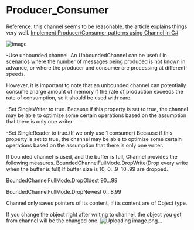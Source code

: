 # Producer_Consumer

Reference:
this channel seems to be reasonable. the article explains things very well.
[Implement Producer/Consumer patterns using Channel in C#](https://saigontechnology.com/blog/implement-producerconsumer-patterns-using-channel-in-c)






![image](https://github.com/ThisIsBen/Producer_Consumer/assets/8150459/1870f14f-84f7-4773-8751-e8d1f10dd2db)


-Use unbounded channel 
An UnboundedChannel can be useful in scenarios where the number of messages being produced is not known in advance, or where the producer and consumer are processing at different speeds. 

However, it is important to note that an unbounded channel can potentially consume a large amount of memory if the rate of production exceeds the rate of consumption, so it should be used with care.




-Set SingleWriter to true.
Because if this property is set to true, the channel may be able to optimize some certain operations based on the assumption that there is only one writer.


-Set SingleReader to true.(If we only use 1 consumer)
Because if this property is set to true, the channel may be able to optimize some certain operations based on the assumption that there is only one writer.


If bounded channel is used, and the buffer is full,
Channel provides the following measures.
BoundedChannelFullMode.DropWrite(Drop every write when the buffer is full)
If buffer size is 10,
0...9  
10..99 are dropped.

BoundedChannelFullMode.DropOldest 
90...99

BoundedChannelFullMode.DropNewest
0...8,99


Channel only saves pointers of its content, if its content are of Object type.

If you change the object right after writing to channel, the object you get from channel will be the changed one.
![Uploading image.png…]()

